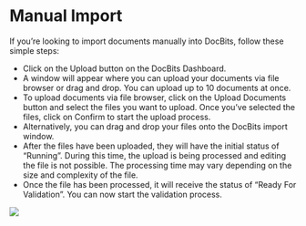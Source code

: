 # Manual Import

If you’re looking to import documents manually into DocBits, follow these simple steps:

* Click on the Upload button on the DocBits Dashboard.
* A window will appear where you can upload your documents via file browser or drag and drop. You can upload up to 10 documents at once.
* To upload documents via file browser, click on the Upload Documents button and select the files you want to upload. Once you’ve selected the files, click on Confirm to start the upload process.
* Alternatively, you can drag and drop your files onto the DocBits import window.
* After the files have been uploaded, they will have the initial status of “Running”. During this time, the upload is being processed and editing the file is not possible. The processing time may vary depending on the size and complexity of the file.
* Once the file has been processed, it will receive the status of “Ready For Validation”. You can now start the validation process.

![](https://lh7-us.googleusercontent.com/u3OruoAoBvx4nRSkhQZGIEYxiem1CJn-XUaYU38vGWXhnkwOdnkyZ0ZxHXrAG5g0rNnp4fsI\_sSVw7RtMYOD8rBlslgoT4RY1THU4-BzXF3B7Ve-HhNfOADOziQQseu2QF56aNaKsfhe1qnScJzUhek)
